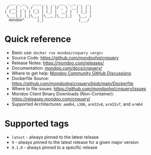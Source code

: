 
```
  ___ _ __   __ _ _   _  ___ _ __ _   _
 / __| '_ \ / _` | | | |/ _ \ '__| | | |
| (__| | | | (_| | |_| |  __/ |  | |_| |
 \___|_| |_|\__, |\__,_|\___|_|   \__, |
  mondoo™      |_|                |___/
```

# Quick reference

* Basic use: ```docker run mondoo/cnquery <args>```
* Source Code: https://github.com/mondoohq/cnquery
* Release Notes: https://mondoo.com/releases/
* Documentation: [mondoo.com/docs/cnquery/](https://mondoo.com/docs/cnquery/)
* Where to get help: [Mondoo Community GitHub Discussions](https://github.com/orgs/mondoohq/discussions)
* Dockerfile Source: https://github.com/mondoohq/cnquery/blob/main/Dockerfile
* Where to file issues: https://github.com/mondoohq/cnquery/issues
* Mondoo Client Binary Downloads (Non-Container):  https://releases.mondoo.com/cnquery/
* Supported Architectures: `amd64`, `i386`, `arm32v6`, `arm32v7`, and `arm64`

# Supported tags
- `latest` - always pinned to the latest release
- `9` - always pinned to the latest release for a given major version
- `9.1.0` - always pinned to a specific release
